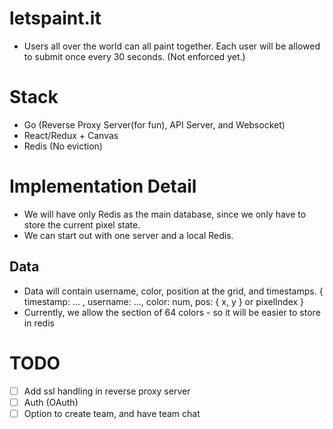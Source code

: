 # letspaint.it
- Users all over the world can all paint together. Each user will be allowed to submit once every 30 seconds. (Not enforced yet.)

# Stack
- Go (Reverse Proxy Server(for fun), API Server, and Websocket)
- React/Redux + Canvas
- Redis (No eviction)

# Implementation Detail
- We will have only Redis as the main database, since we only have to store
  the current pixel state.
- We can start out with one server and a local Redis.

## Data
- Data will contain username, color, position at the grid, and timestamps.
  { timestamp: ... , username: ..., color: num, pos: { x, y } or pixelIndex }
- Currently, we allow the section of 64 colors - so it will be easier to store in redis

# TODO
- [ ] Add ssl handling in reverse proxy server
- [ ] Auth (OAuth)
- [ ] Option to create team, and have team chat
